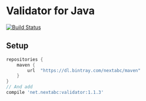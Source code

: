 # Validator for Java

[![Build Status](https://travis-ci.org/bitschen/validator.svg?branch=master)](https://travis-ci.org/bitschen/validator)

## Setup

```gradle
repositories {
	maven {
		url  "https://dl.bintray.com/nextabc/maven"
	}
}
// And add
compile 'net.nextabc:validator:1.1.3'
```